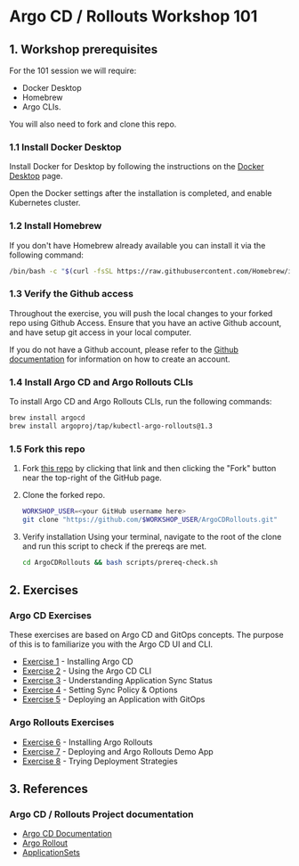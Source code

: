 # Argo CD / Rollouts Workshop 101

## 1. Workshop prerequisites

For the 101 session we will require:

- Docker Desktop
- Homebrew
- Argo CLIs.

You will also need to fork and clone this repo.

### 1.1 Install Docker Desktop

Install Docker for Desktop by following the instructions on the [Docker Desktop](https://docs.docker.com/get-started/#download-and-install-docker) page.

Open the Docker settings after the installation is completed, and enable Kubernetes cluster.

### 1.2 Install Homebrew

If you don't have Homebrew already available you can install it via the following command:

```sh
/bin/bash -c "$(curl -fsSL https://raw.githubusercontent.com/Homebrew/install/HEAD/install.sh)"
 ```
### 1.3 Verify the Github access

Throughout the exercise, you will push the local changes to your forked repo using Github Access. Ensure that you have an active Github account, and have setup git access in your local computer.

If you do not have a Github account, please refer to the  [Github documentation](https://docs.github.com/en/get-started/onboarding/getting-started-with-your-github-account) for information on how to create an account.

### 1.4 Install Argo CD and Argo Rollouts CLIs

To install Argo CD and Argo Rollouts CLIs, run the following commands:

```sh
brew install argocd
brew install argoproj/tap/kubectl-argo-rollouts@1.3
```
### 1.5 Fork this repo

1. Fork [this repo](https://github.com/argocon22Workshop/ArgoCDRollouts) by clicking that link and then clicking the
   "Fork" button near the top-right of the GitHub page.

2. Clone the forked repo.

   ```sh
   WORKSHOP_USER=<your GitHub username here>
   git clone "https://github.com/$WORKSHOP_USER/ArgoCDRollouts.git"
   ```

3. Verify installation
      Using your terminal, navigate to the root of the clone and run this script to check if the prereqs are met.
      ```sh
      cd ArgoCDRollouts && bash scripts/prereq-check.sh
      ```
## 2. Exercises

### Argo CD Exercises

These exercises are based on Argo CD and GitOps concepts. The purpose of this is to familiarize you with the Argo CD UI and CLI.

- [Exercise 1](exercise-101/exercise1.md) - Installing Argo CD
- [Exercise 2](exercise-101/exercise2.md) - Using the Argo CD CLI
- [Exercise 3](exercise-101/exercise3.md) - Understanding Application Sync Status
- [Exercise 4](exercise-101/exercise4.md) - Setting Sync Policy & Options
- [Exercise 5](exercise-101/exercise5.md) - Deploying an Application with GitOps

### Argo Rollouts Exercises

- [Exercise 6](exercise-101/exercise6.md) - Installing Argo Rollouts
- [Exercise 7](exercise-101/exercise7.md) - Deploying and Argo Rollouts Demo App
- [Exercise 8](exercise-101/exercise8.md) - Trying Deployment Strategies

## 3. References

### Argo CD / Rollouts Project documentation

- [Argo CD Documentation](https://argo-cd.readthedocs.io/)
- [Argo Rollout](https://argoproj.github.io)
- [ApplicationSets](https://argo-cd.readthedocs.io/en/stable/user-guide/application-set/)
